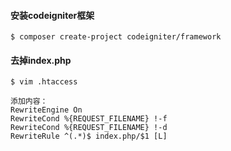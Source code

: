 #### 安装codeigniter框架

```shell
$ composer create-project codeigniter/framework
```

#### 去掉index.php

```shell
$ vim .htaccess

添加内容：
RewriteEngine On
RewriteCond %{REQUEST_FILENAME} !-f
RewriteCond %{REQUEST_FILENAME} !-d
RewriteRule ^(.*)$ index.php/$1 [L]

```
